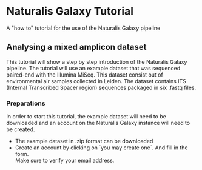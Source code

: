 # Naturalis Galaxy Tutorial
A "how to" tutorial for the use of the Naturalis Galaxy pipeline

## Analysing a mixed amplicon dataset
This tutorial will show a step by step introduction of the Naturalis Galaxy pipeline. The tutorial will use an example dataset that was sequenced paired-end with the Illumina MiSeq. This dataset consist out of environmental air samples collected in Leiden. The dataset contains ITS (Internal Transcribed Spacer region) sequences packaged in six .fastq files.

### Preparations
In order to start this tutorial, the example dataset will need to be downloaded and an account on the Naturalis Galaxy instance will need to be created.
* The example dataset in .zip format can be downloaded
* Create an account by clicking on ´you may create one´. And fill in the form.  
  Make sure to verify your email address.
